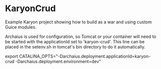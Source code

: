 KaryonCrud
==========

Example Karyon project showing how to build as a war and using custom Guice modules.

Archaius is used for configuration, so Tomcat or your container will need to be started with the applicationId set to 'karyon-crud'. This line can be placed in the setenv.sh in tomcat's bin directory to do it automatically.

export CATALINA_OPTS="-Darchaius.deployment.applicationId=karyon-crud -Darchaius.deployment.environment=dev"
